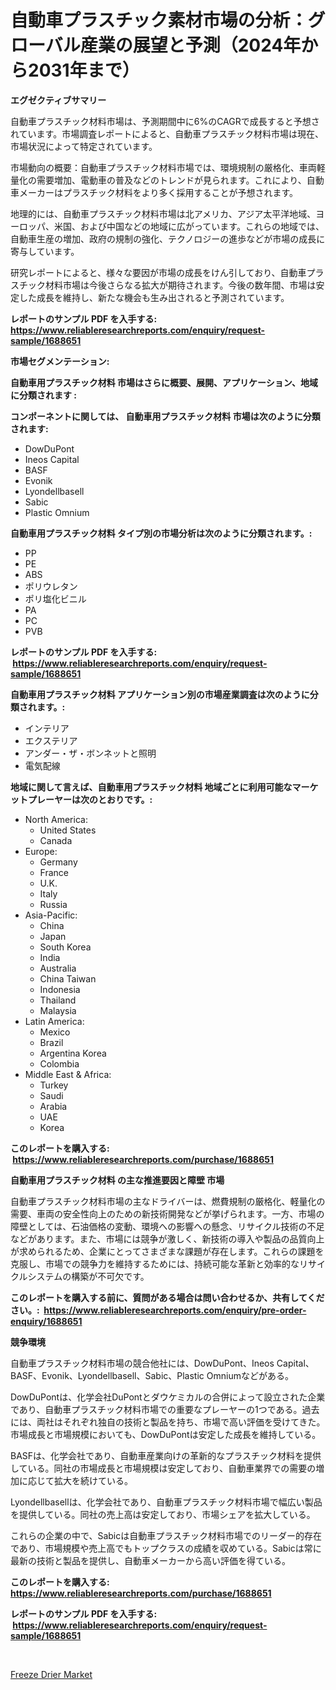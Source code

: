 <p><h1>自動車プラスチック素材市場の分析：グローバル産業の展望と予測（2024年から2031年まで）</h1></p><p><strong>エグゼクティブサマリー</strong></p>
<p><p>自動車プラスチック材料市場は、予測期間中に6%のCAGRで成長すると予想されています。市場調査レポートによると、自動車プラスチック材料市場は現在、市場状況によって特定されています。</p><p>市場動向の概要：自動車プラスチック材料市場では、環境規制の厳格化、車両軽量化の需要増加、電動車の普及などのトレンドが見られます。これにより、自動車メーカーはプラスチック材料をより多く採用することが予想されます。</p><p>地理的には、自動車プラスチック材料市場は北アメリカ、アジア太平洋地域、ヨーロッパ、米国、および中国などの地域に広がっています。これらの地域では、自動車生産の増加、政府の規制の強化、テクノロジーの進歩などが市場の成長に寄与しています。</p><p>研究レポートによると、様々な要因が市場の成長をけん引しており、自動車プラスチック材料市場は今後さらなる拡大が期待されます。今後の数年間、市場は安定した成長を維持し、新たな機会も生み出されると予測されています。</p></p>
<p><strong>レポートのサンプル PDF を入手する: <a href="https://www.reliableresearchreports.com/enquiry/request-sample/1688651">https://www.reliableresearchreports.com/enquiry/request-sample/1688651</a></strong></p>
<p><strong>市場セグメンテーション:</strong></p>
<p><strong> 自動車用プラスチック材料 市場はさらに概要、展開、アプリケーション、地域に分類されます :</strong></p>
<p><strong>コンポーネントに関しては、 自動車用プラスチック材料 市場は次のように分類されます: &nbsp;</strong></p>
<p><ul><li>DowDuPont</li><li>Ineos Capital</li><li>BASF</li><li>Evonik</li><li>Lyondellbasell</li><li>Sabic</li><li>Plastic Omnium</li></ul></p>
<p><strong> 自動車用プラスチック材料 タイプ別の市場分析は次のように分類されます。:</strong></p>
<p><ul><li>PP</li><li>PE</li><li>ABS</li><li>ポリウレタン</li><li>ポリ塩化ビニル</li><li>PA</li><li>PC</li><li>PVB</li></ul></p>
<p><strong>レポートのサンプル PDF を入手する: &nbsp;<a href="https://www.reliableresearchreports.com/enquiry/request-sample/1688651">https://www.reliableresearchreports.com/enquiry/request-sample/1688651</a></strong></p>
<p><strong> 自動車用プラスチック材料 アプリケーション別の市場産業調査は次のように分類されます。:</strong></p>
<p><ul><li>インテリア</li><li>エクステリア</li><li>アンダー・ザ・ボンネットと照明</li><li>電気配線</li></ul></p>
<p><strong>地域に関して言えば、自動車用プラスチック材料 地域ごとに利用可能なマーケットプレーヤーは次のとおりです。:</strong></p>
<p><ul>
    <li>
        North America:
        <ul>
            <li>United States</li>
            <li>Canada</li>
        </ul>
    </li>
    <li>
        Europe:
        <ul>
            <li>Germany</li>
            <li>France</li>
            <li>U.K.</li>
            <li>Italy</li>
            <li>Russia</li>
        </ul>
    </li>
    <li>
        Asia-Pacific:
        <ul>
            <li>China</li>
            <li>Japan</li>
            <li>South Korea</li>
            <li>India</li>
            <li>Australia</li>
            <li>China Taiwan</li>
            <li>Indonesia</li>
            <li>Thailand</li>
            <li>Malaysia</li>
        </ul>
    </li>
    <li>
        Latin America:
        <ul>
            <li>Mexico</li>
            <li>Brazil</li>
            <li>Argentina Korea</li>
            <li>Colombia</li>
        </ul>
    </li>
    <li>
        Middle East & Africa:
        <ul>
            <li>Turkey</li>
            <li>Saudi</li>
            <li>Arabia</li>
            <li>UAE</li>
            <li>Korea</li>
        </ul>
    </li>
    </ul></p>
<p><strong>このレポートを購入する: &nbsp;<a href="https://www.reliableresearchreports.com/purchase/1688651">https://www.reliableresearchreports.com/purchase/1688651</a></strong></p>
<p><strong>自動車用プラスチック材料 の主な推進要因と障壁 市場</strong></p>
<p><p>自動車プラスチック材料市場の主なドライバーは、燃費規制の厳格化、軽量化の需要、車両の安全性向上のための新技術開発などが挙げられます。一方、市場の障壁としては、石油価格の変動、環境への影響への懸念、リサイクル技術の不足などがあります。また、市場には競争が激しく、新技術の導入や製品の品質向上が求められるため、企業にとってさまざまな課題が存在します。これらの課題を克服し、市場での競争力を維持するためには、持続可能な革新と効率的なリサイクルシステムの構築が不可欠です。</p></p>
<p><strong>このレポートを購入する前に、質問がある場合は問い合わせるか、共有してください。:&nbsp; <a href="https://www.reliableresearchreports.com/enquiry/pre-order-enquiry/1688651">https://www.reliableresearchreports.com/enquiry/pre-order-enquiry/1688651</a></strong></p>
<p><strong>競争環境</strong></p>
<p><p>自動車プラスチック材料市場の競合他社には、DowDuPont、Ineos Capital、BASF、Evonik、Lyondellbasell、Sabic、Plastic Omniumなどがある。</p><p>DowDuPontは、化学会社DuPontとダウケミカルの合併によって設立された企業であり、自動車プラスチック材料市場での重要なプレーヤーの1つである。過去には、両社はそれぞれ独自の技術と製品を持ち、市場で高い評価を受けてきた。市場成長と市場規模においても、DowDuPontは安定した成長を維持している。</p><p>BASFは、化学会社であり、自動車産業向けの革新的なプラスチック材料を提供している。同社の市場成長と市場規模は安定しており、自動車業界での需要の増加に応じて拡大を続けている。</p><p>Lyondellbasellは、化学会社であり、自動車プラスチック材料市場で幅広い製品を提供している。同社の売上高は安定しており、市場シェアを拡大している。</p><p>これらの企業の中で、Sabicは自動車プラスチック材料市場でのリーダー的存在であり、市場規模や売上高でもトップクラスの成績を収めている。Sabicは常に最新の技術と製品を提供し、自動車メーカーから高い評価を得ている。</p></p>
<p><strong>このレポートを購入する: &nbsp; <a href="https://www.reliableresearchreports.com/purchase/1688651">https://www.reliableresearchreports.com/purchase/1688651</a></strong></p>
<p><strong>レポートのサンプル PDF を入手する: &nbsp;<a href="https://www.reliableresearchreports.com/enquiry/request-sample/1688651">https://www.reliableresearchreports.com/enquiry/request-sample/1688651</a></strong><strong></strong></p>
<p>&nbsp;</p>
<p><p><a href="https://view.publitas.com/reportprime-1/global-freeze-drier-market-by-types-applications-and-major-players-with-regional-growth-rate-analysis-and-development-situation-from-2024-to-2031/">Freeze Drier Market</a></p></p>